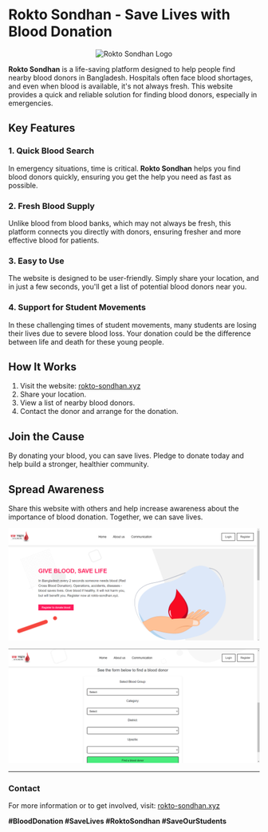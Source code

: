 # Rokto Sondhan - Save Lives with Blood Donation

<p align="center">
  <img src="https://rokto-sondhan.xyz/logo.png" alt="Rokto Sondhan Logo">
</p>

**Rokto Sondhan** is a life-saving platform designed to help people find nearby blood donors in Bangladesh. Hospitals often face blood shortages, and even when blood is available, it's not always fresh. This website provides a quick and reliable solution for finding blood donors, especially in emergencies.

## Key Features

### 1. Quick Blood Search
In emergency situations, time is critical. **Rokto Sondhan** helps you find blood donors quickly, ensuring you get the help you need as fast as possible.

### 2. Fresh Blood Supply
Unlike blood from blood banks, which may not always be fresh, this platform connects you directly with donors, ensuring fresher and more effective blood for patients.

### 3. Easy to Use
The website is designed to be user-friendly. Simply share your location, and in just a few seconds, you'll get a list of potential blood donors near you.

### 4. Support for Student Movements
In these challenging times of student movements, many students are losing their lives due to severe blood loss. Your donation could be the difference between life and death for these young people.

## How It Works

1. Visit the website: [rokto-sondhan.xyz](http://rokto-sondhan.xyz/)
2. Share your location.
3. View a list of nearby blood donors.
4. Contact the donor and arrange for the donation.

## Join the Cause

By donating your blood, you can save lives. Pledge to donate today and help build a stronger, healthier community.

## Spread Awareness

Share this website with others and help increase awareness about the importance of blood donation. Together, we can save lives.

<p align="center">
  <img src="https://github.com/LabibProjects/rokto-sondhan.xyz/blob/main/Demo/Landing.png?raw=true" alt="Rokto Sondhan Logo">
</p>
<p align="center">
  <img src="https://github.com/LabibProjects/rokto-sondhan.xyz/blob/main/Demo/Landing1.png?raw=true" alt="Rokto Sondhan ">
</p>

---

### Contact

For more information or to get involved, visit: [rokto-sondhan.xyz](https://rokto-sondhan.xyz/contact.php)

**#BloodDonation #SaveLives #RoktoSondhan #SaveOurStudents**
